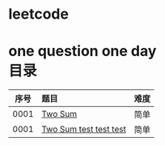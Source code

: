 # leetcode
one question one day <br>
目录
====
序号|题目|难度
---|:---|---:
0001|[Two Sum](https://github.com/hey-monster/leetcode/blob/master/code/0001-Two%20Sum.cpp)|简单
0001|[Two Sum test test test](https://github.com/hey-monster/leetcode/blob/master/code/0001-Two%20Sum.cpp)|简单
